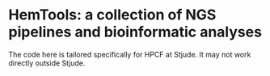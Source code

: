 # HemTools: a collection of NGS pipelines and bioinformatic analyses

The code here is tailored specifically for HPCF at Stjude. It may not work directly outside Stjude.

